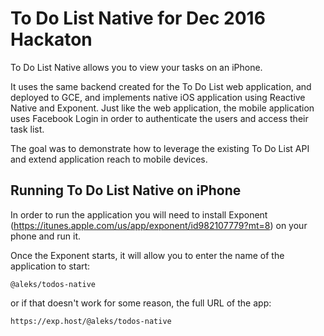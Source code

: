 # To Do List Native for Dec 2016 Hackaton

To Do List Native allows you to view your tasks on an iPhone.

It uses the same backend created for the To Do List web application, and deployed to GCE, and implements
native iOS application using Reactive Native and Exponent. Just like the web application, the mobile
application uses Facebook Login in order to authenticate the users and access their task list. 

The goal was to demonstrate how to leverage the existing To Do List API and extend application reach to
mobile devices.

## Running To Do List Native on iPhone

In order to run the application you will need to install Exponent (https://itunes.apple.com/us/app/exponent/id982107779?mt=8)
on your phone and run it.

Once the Exponent starts, it will allow you to enter the name of the application to start:
```
@aleks/todos-native
```

or if that doesn't work for some reason, the full URL of the app:
```
https://exp.host/@aleks/todos-native
```
